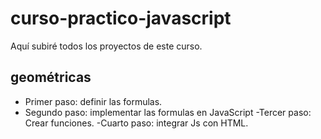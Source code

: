 # curso-practico-javascript
Aquí subiré todos los proyectos de este curso.

## geométricas

- Primer paso: definir las formulas.
- Segundo paso: implementar las formulas en JavaScript
-Tercer paso: Crear funciones.
-Cuarto paso: integrar Js con HTML.
